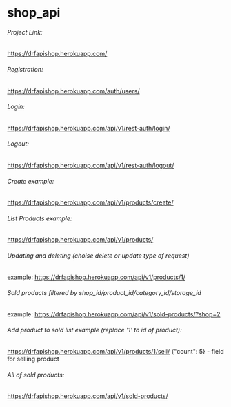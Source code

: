 # shop_api
###### Project Link:
https://drfapishop.herokuapp.com/


###### Registration:
https://drfapishop.herokuapp.com/auth/users/


###### Login:
https://drfapishop.herokuapp.com/api/v1/rest-auth/login/


###### Logout:
https://drfapishop.herokuapp.com/api/v1/rest-auth/logout/


###### Create example:
https://drfapishop.herokuapp.com/api/v1/products/create/


###### List Products example:
https://drfapishop.herokuapp.com/api/v1/products/


###### Updating and deleting (choise delete or update type of request)
example:
https://drfapishop.herokuapp.com/api/v1/products/1/


###### Sold products filtered by shop_id/product_id/category_id/storage_id
example:
https://drfapishop.herokuapp.com/api/v1/sold-products/?shop=2


###### Add product to sold list example (replace '1' to id of product):
https://drfapishop.herokuapp.com/api/v1/products/1/sell/
{"count": 5} - field for selling product


###### All of sold products:
https://drfapishop.herokuapp.com/api/v1/sold-products/

